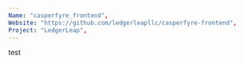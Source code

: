 ```yaml
---
Name: "casperfyre_frontend",
Website: "https://github.com/ledgerleapllc/casperfyre-frontend",
Project: "LedgerLeap",
---
```

<!--lang:en--> 
test
<!--lang:es--] 
test
<!--lang:de--] 
test
<!--lang:fr--] 
test
<!--lang:pl--] 
test
<!--lang:uk--] 
test
[!--lang:*-->  
